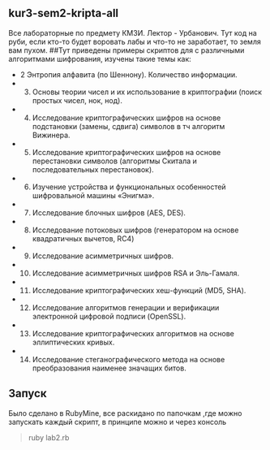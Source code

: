 ## kur3-sem2-kripta-all
Все лабораторные по предмету КМЗИ. Лектор - Урбанович. Тут код на руби, если кто-то будет воровать лабы и что-то не заработает, то земля вам пухом.
##Тут приведены примеры скриптов для с различными алгоритмами шифрования, изучены такие темы как:
- 2 Энтропия алфавита (по Шеннону). Количество информации.
- 3. Основы теории чисел и их использование в криптографии (поиск простых чисел, нок, нод).
- 4. Исследование криптографических шифров на основе подстановки (замены, сдвига) символов в тч алгоритм Вижинера.
- 5. Исследование криптографических шифров на основе перестановки символов (алгоритмы Скитала и последовательных перестановок).
- 6. Изучение устройства и функциональных особенностей шифровальной машины «Энигма».
- 7. Исследование блочных шифров (AES, DES).
- 8. Исследование потоковых шифров (генератором на основе квадратичных вычетов, RC4)
- 9. Исследование асимметричных шифров.
- 10. Исследование асимметричных шифров RSA и Эль-Гамаля. 
- 11. Исследование криптографических хеш-функций (MD5, SHA).
- 12. Исследование алгоритмов генерации и верификации электронной цифровой подписи (OpenSSL).
- 13. Исследование криптографических алгоритмов на основе эллиптических кривых.
- 14. Исследование стеганографического метода на основе преобразования наименее значащих битов.
## Запуск
Было сделано в RubyMine, все раскидано по папочкам ,где можно запускать каждый скрипт, в принципе можно и через консоль
> ruby lab2.rb
